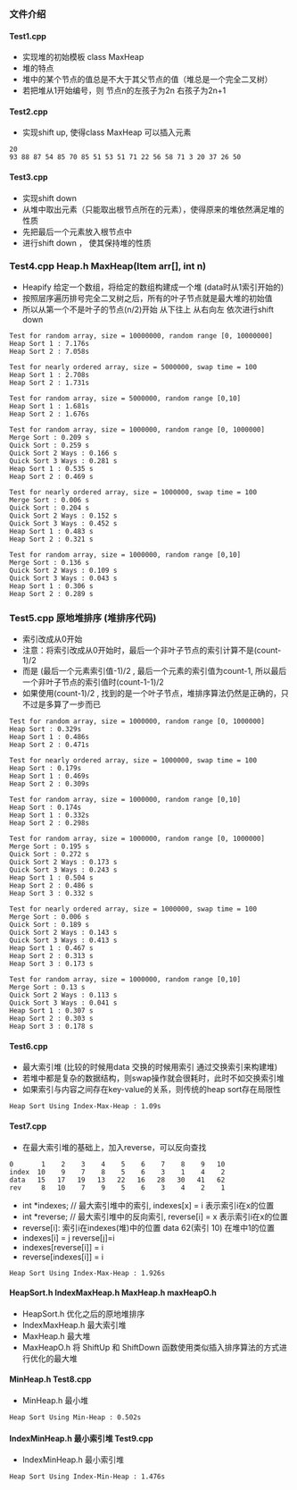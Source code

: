 ### 文件介绍
#### Test1.cpp
- 实现堆的初始模板 class MaxHeap
- 堆的特点
- 堆中的某个节点的值总是不大于其父节点的值（堆总是一个完全二叉树）
- 若把堆从1开始编号，则  节点n的左孩子为2n 右孩子为2n+1

#### Test2.cpp
- 实现shift up, 使得class MaxHeap 可以插入元素
```
20
93 88 87 54 85 70 85 51 53 51 71 22 56 58 71 3 20 37 26 50
```

#### Test3.cpp
- 实现shift down
- 从堆中取出元素（只能取出根节点所在的元素），使得原来的堆依然满足堆的性质
- 先把最后一个元素放入根节点中
- 进行shift down ， 使其保持堆的性质

### Test4.cpp   Heap.h  MaxHeap(Item arr[], int n)
- Heapify  给定一个数组，将给定的数组构建成一个堆  (data时从1索引开始的)
- 按照层序遍历排号完全二叉树之后，所有的叶子节点就是最大堆的初始值
- 所以从第一个不是叶子的节点(n/2)开始 从下往上 从右向左 依次进行shift down
```
Test for random array, size = 10000000, random range [0, 10000000]
Heap Sort 1 : 7.176s
Heap Sort 2 : 7.058s

Test for nearly ordered array, size = 5000000, swap time = 100
Heap Sort 1 : 2.708s
Heap Sort 2 : 1.731s

Test for random array, size = 5000000, random range [0,10]
Heap Sort 1 : 1.681s
Heap Sort 2 : 1.676s
```
```
Test for random array, size = 1000000, random range [0, 1000000]
Merge Sort : 0.209 s
Quick Sort : 0.259 s
Quick Sort 2 Ways : 0.166 s
Quick Sort 3 Ways : 0.281 s
Heap Sort 1 : 0.535 s
Heap Sort 2 : 0.469 s

Test for nearly ordered array, size = 1000000, swap time = 100
Merge Sort : 0.006 s
Quick Sort : 0.204 s
Quick Sort 2 Ways : 0.152 s
Quick Sort 3 Ways : 0.452 s
Heap Sort 1 : 0.483 s
Heap Sort 2 : 0.321 s

Test for random array, size = 1000000, random range [0,10]
Merge Sort : 0.136 s
Quick Sort 2 Ways : 0.109 s
Quick Sort 3 Ways : 0.043 s
Heap Sort 1 : 0.306 s
Heap Sort 2 : 0.289 s
```
### Test5.cpp 原地堆排序 (堆排序代码)
- 索引改成从0开始    
- 注意：将索引改成从0开始时，最后一个非叶子节点的索引计算不是(count-1)/2
- 而是 (最后一个元素索引值-1)/2 , 最后一个元素的索引值为count-1, 所以最后一个非叶子节点的索引值时(count-1-1)/2 
- 如果使用(count-1)/2 , 找到的是一个叶子节点，堆排序算法仍然是正确的，只不过是多算了一步而已
```
Test for random array, size = 1000000, random range [0, 1000000]
Heap Sort : 0.329s
Heap Sort 1 : 0.486s
Heap Sort 2 : 0.471s

Test for nearly ordered array, size = 1000000, swap time = 100
Heap Sort : 0.179s
Heap Sort 1 : 0.469s
Heap Sort 2 : 0.309s

Test for random array, size = 1000000, random range [0,10]
Heap Sort : 0.174s
Heap Sort 1 : 0.332s
Heap Sort 2 : 0.298s
```
```
Test for random array, size = 1000000, random range [0, 1000000]
Merge Sort : 0.195 s
Quick Sort : 0.272 s
Quick Sort 2 Ways : 0.173 s
Quick Sort 3 Ways : 0.243 s
Heap Sort 1 : 0.504 s
Heap Sort 2 : 0.486 s
Heap Sort 3 : 0.332 s

Test for nearly ordered array, size = 1000000, swap time = 100
Merge Sort : 0.006 s
Quick Sort : 0.189 s
Quick Sort 2 Ways : 0.143 s
Quick Sort 3 Ways : 0.413 s
Heap Sort 1 : 0.467 s
Heap Sort 2 : 0.313 s
Heap Sort 3 : 0.173 s

Test for random array, size = 1000000, random range [0,10]
Merge Sort : 0.13 s
Quick Sort 2 Ways : 0.113 s
Quick Sort 3 Ways : 0.041 s
Heap Sort 1 : 0.307 s
Heap Sort 2 : 0.303 s
Heap Sort 3 : 0.178 s
```
#### Test6.cpp
- 最大索引堆  (比较的时候用data 交换的时候用索引 通过交换索引来构建堆)
- 若堆中都是复杂的数据结构，则swap操作就会很耗时，此时不如交换索引堆
- 如果索引与内容之间存在key-value的关系，则传统的heap sort存在局限性
```
Heap Sort Using Index-Max-Heap : 1.09s
```
#### Test7.cpp
- 在最大索引堆的基础上，加入reverse，可以反向查找
```
0       1    2    3    4    5    6    7    8    9   10
index  10    9    7    8    5    6    3    1    4    2
data   15   17   19   13   22   16   28   30   41   62
rev     8   10    7    9    5    6    3    4    2    1   
```
- int *indexes;   // 最大索引堆中的索引, indexes[x] = i 表示索引i在x的位置
- int *reverse;   // 最大索引堆中的反向索引, reverse[i] = x 表示索引i在x的位置
- reverse[i]: 索引i在indexes(堆)中的位置      data 62(索引 10) 在堆中1的位置
- indexes[i] = j       reverse[j]=i
- indexes[reverse[i]] = i
- reverse[indexes[i]] = i
```
Heap Sort Using Index-Max-Heap : 1.926s
```
#### HeapSort.h  IndexMaxHeap.h   MaxHeap.h  maxHeapO.h
- HeapSort.h  优化之后的原地堆排序
- IndexMaxHeap.h  最大索引堆
- MaxHeap.h  最大堆
- MaxHeapO.h  将 ShiftUp 和 ShiftDown 函数使用类似插入排序算法的方式进行优化的最大堆
#### MinHeap.h  Test8.cpp
- MinHeap.h 最小堆
```
Heap Sort Using Min-Heap : 0.502s
```
#### IndexMinHeap.h  最小索引堆   Test9.cpp
- IndexMinHeap.h  最小索引堆
```
Heap Sort Using Index-Min-Heap : 1.476s
```
